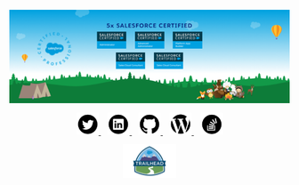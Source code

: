 <p align="center">
  <img src="https://raw.githubusercontent.com/salesforceHarding/salesforceHarding/master/images/readme_header.png" title="salesforceHarding's Certifications">
</p>

<p align='center'>
  <a href="https://twitter.com/sforceHarding">
    <img height="40" src="https://raw.githubusercontent.com/salesforceHarding/salesforceHarding/master/icons/twitter.png?raw=true" style="background-color:white;">
  </a>
  &nbsp;&nbsp;
  <a href="https://www.linkedin.com/in/salesforceharding/">
    <img height="40" src="https://raw.githubusercontent.com/salesforceHarding/salesforceHarding/master/icons/linkedin.png?raw=true" style="background-color:white;">
  </a>
  &nbsp;&nbsp;
  <a href="https://github.com/salesforceHarding">
    <img height="40" src="https://raw.githubusercontent.com/salesforceHarding/salesforceHarding/master/icons/github.png?raw=true" style="background-color:white;">
  </a>
  &nbsp;&nbsp;
  <a href="https://salesforceharding.com/">
    <img height="40" src="https://raw.githubusercontent.com/salesforceHarding/salesforceHarding/master/icons/wordpress.png?raw=true" style="background-color:white;">
  </a>
  &nbsp;&nbsp;
  <a href="https://stackoverflow.com/users/15105466/lee-harding">
    <img height="40" src="https://raw.githubusercontent.com/salesforceHarding/salesforceHarding/master/icons/stackoverflow.png?raw=true" style="background-color:white;">
  </a>
</p>

<p align='center'>
  <a href="https://trailblazer.me/id/salesforceharding">
    <img height="60" src="https://raw.githubusercontent.com/salesforceHarding/salesforceHarding/master/icons/trailhead.png">
  </a>
</p>
